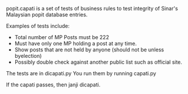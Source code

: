 popit.capati is a set of tests of business rules to test integrity
of Sinar's Malaysian popit database entries.

Examples of tests include:

- Total number of MP Posts must be 222
- Must have only one MP holding a post at any time.
- Show posts that are not held by anyone (should not be unless
  byelection)
- Possibly double check against another public list such as official
  site.

The tests are in dicapati.py
You run them by running capati.py

If the capati passes, then janji dicapati.
